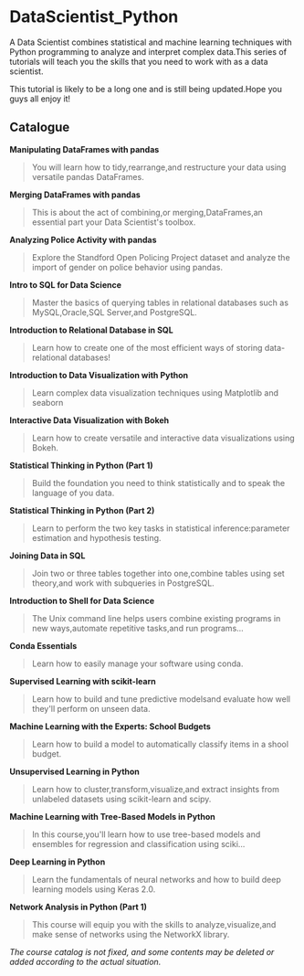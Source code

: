 # DataScientist_Python
A Data Scientist combines statistical and machine learning techniques with Python programming to analyze and interpret complex data.This series of tutorials will teach you the skills that you need to work with as a data scientist.

This tutorial is likely to be a long one and is still being updated.Hope you guys all enjoy it!

## Catalogue
**Manipulating DataFrames with pandas**

> You will learn how to tidy,rearrange,and restructure your data using versatile pandas DataFrames.

**Merging DataFrames with pandas**

> This is about the act of combining,or merging,DataFrames,an essential part your Data Scientist's toolbox.

**Analyzing Police Activity with pandas**

> Explore the Standford Open Policing Project dataset and analyze the import of gender on police behavior using pandas.

**Intro to SQL for Data Science**

> Master the basics of querying tables in relational databases such as MySQL,Oracle,SQL Server,and PostgreSQL.

**Introduction to Relational Database in SQL**

> Learn how to create one of the most efficient ways of storing data-relational databases!

**Introduction to Data Visualization with Python**

> Learn complex data visualization techniques using Matplotlib and seaborn

**Interactive Data Visualization with Bokeh**

> Learn how to create versatile and interactive data visualizations using Bokeh.

**Statistical Thinking in Python (Part 1)**

> Build the foundation you need to think statistically and to speak the language of you data.

**Statistical Thinking in Python (Part 2)**

> Learn to perform the two key tasks in statistical inference:parameter estimation and hypothesis testing.

**Joining Data in SQL**

> Join two or three tables together into one,combine tables using set theory,and work with subqueries in PostgreSQL.

**Introduction to Shell for Data Science**

> The Unix command line helps users combine existing programs in new ways,automate repetitive tasks,and run programs...

**Conda Essentials**

> Learn how to easily manage your software using conda.

**Supervised Learning with scikit-learn**

> Learn how to build and tune predictive modelsand evaluate how well they'll perform on unseen data.

**Machine Learning with the Experts: School Budgets**

> Learn how to build a model to automatically classify items in a shool budget.

**Unsupervised Learning in Python**

> Learn how to cluster,transform,visualize,and extract insights from unlabeled datasets using scikit-learn and scipy.

**Machine Learning with Tree-Based Models in Python**

> In this course,you'll learn how to use tree-based models and ensembles for regression and classification using sciki...

**Deep Learning in Python**

> Learn the fundamentals of neural networks and how to build deep learning models using Keras 2.0.

**Network Analysis in Python (Part 1)**

> This course will equip you with the skills to analyze,visualize,and make sense of networks using the NetworkX library.

*The course catalog is not fixed, and some contents may be deleted or added according to the actual situation.*